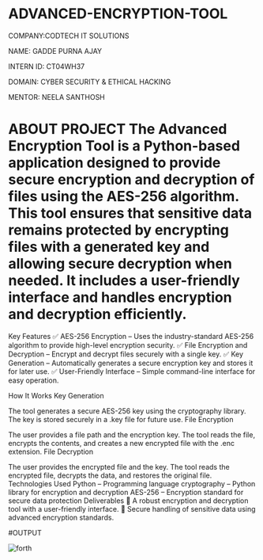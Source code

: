 # ADVANCED-ENCRYPTION-TOOL
COMPANY:CODTECH IT SOLUTIONS

NAME: GADDE PURNA AJAY

INTERN ID: CT04WH37

DOMAIN: CYBER SECURITY & ETHICAL HACKING

MENTOR: NEELA SANTHOSH

# ABOUT PROJECT The Advanced Encryption Tool is a Python-based application designed to provide secure encryption and decryption of files using the AES-256 algorithm. This tool ensures that sensitive data remains protected by encrypting files with a generated key and allowing secure decryption when needed. It includes a user-friendly interface and handles encryption and decryption efficiently.

Key Features ✅ AES-256 Encryption – Uses the industry-standard AES-256 algorithm to provide high-level encryption security. ✅ File Encryption and Decryption – Encrypt and decrypt files securely with a single key. ✅ Key Generation – Automatically generates a secure encryption key and stores it for later use. ✅ User-Friendly Interface – Simple command-line interface for easy operation.

How It Works Key Generation

The tool generates a secure AES-256 key using the cryptography library. The key is stored securely in a .key file for future use. File Encryption

The user provides a file path and the encryption key. The tool reads the file, encrypts the contents, and creates a new encrypted file with the .enc extension. File Decryption

The user provides the encrypted file and the key. The tool reads the encrypted file, decrypts the data, and restores the original file. Technologies Used Python – Programming language cryptography – Python library for encryption and decryption AES-256 – Encryption standard for secure data protection Deliverables 🎯 A robust encryption and decryption tool with a user-friendly interface. 🎯 Secure handling of sensitive data using advanced encryption standards.

#OUTPUT

![forth](https://github.com/user-attachments/assets/aa6deb0d-e821-402e-bf62-0176339074b6)
